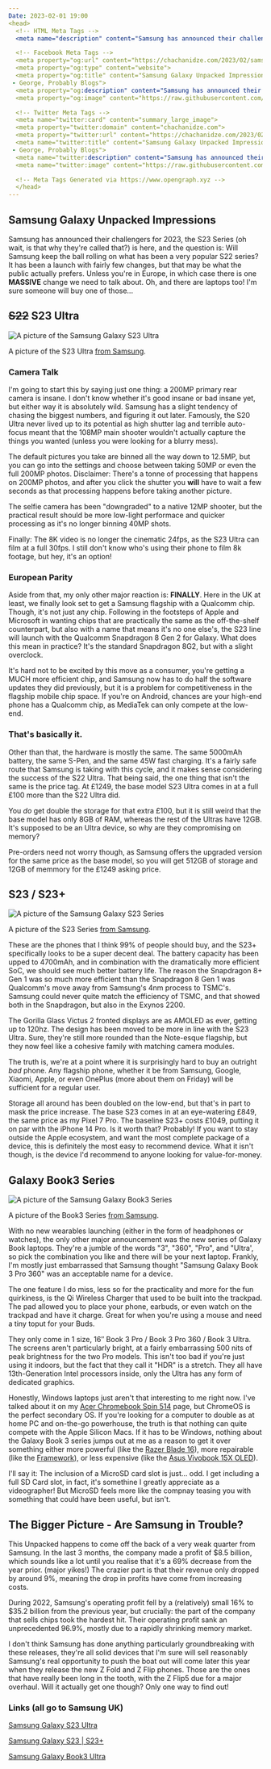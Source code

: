 ```yaml
---
Date: 2023-02-01 19:00
<head>
  <!-- HTML Meta Tags -->
  <meta name="description" content="Samsung has announced their challengers for 2023, the S23 Series (oh wait, is that why they're called that?) is here, and the question is: Will Samsung keep the ball rolling on what has been a very popular S22 series?">

  <!-- Facebook Meta Tags -->
  <meta property="og:url" content="https://chachanidze.com/2023/02/samsung-galaxy-unpacked-impressions">
  <meta property="og:type" content="website">
  <meta property="og:title" content="Samsung Galaxy Unpacked Impressions
 - George, Probably Blogs">
  <meta property="og:description" content="Samsung has announced their challengers for 2023, the S23 Series (oh wait, is that why they're called that?) is here, and the question is: Will Samsung keep the ball rolling on what has been a very popular S22 series?">
  <meta property="og:image" content="https://raw.githubusercontent.com/george-probably/chachanidze.com/main/Images/Samsung%20Galaxy%20Unpacked%20Early%202023/S23Ultra.webp">

  <!-- Twitter Meta Tags -->
  <meta name="twitter:card" content="summary_large_image">
  <meta property="twitter:domain" content="chachanidze.com">
  <meta property="twitter:url" content="https://chachanidze.com/2023/02/samsung-galaxy-unpacked-impressions">
  <meta name="twitter:title" content="Samsung Galaxy Unpacked Impressions
 - George, Probably Blogs">
  <meta name="twitter:description" content="Samsung has announced their challengers for 2023, the S23 Series (oh wait, is that why they're called that?) is here, and the question is: Will Samsung keep the ball rolling on what has been a very popular S22 series?">
  <meta name="twitter:image" content="https://raw.githubusercontent.com/george-probably/chachanidze.com/main/Images/Samsung%20Galaxy%20Unpacked%20Early%202023/S23Ultra.webp">

  <!-- Meta Tags Generated via https://www.opengraph.xyz -->
  </head>
---
```




## Samsung Galaxy Unpacked Impressions

Samsung has announced their challengers for 2023, the S23 Series (oh wait, is that why they're called that?) is here, and the question is: Will Samsung keep the ball rolling on what has been a very popular S22 series? It has been a launch with fairly few changes, but that may be what the public actually prefers. Unless you're in Europe, in which case there is one **MASSIVE** change we need to talk about. Oh, and there are laptops too! I'm sure someone will buy one of those...

## ~~S22~~ S23 Ultra
![A picture of the Samsung Galaxy S23 Ultra](https://raw.githubusercontent.com/george-probably/chachanidze.com/main/Images/Samsung%20Galaxy%20Unpacked%20Early%202023/S23Ultra.webp)<div class="caption">A picture of the S23 Ultra <a href="https://www.samsungmobilepress.com/media-assets/galaxy-s23-ultra" target="_blank">from Samsung</a>.</div>

### Camera Talk
I'm going to start this by saying just one thing: a 200MP primary rear camera is insane. I don't know whether it's good insane or bad insane yet, but either way it is absolutely wild. Samsung has a slight tendency of chasing the biggest numbers, and figuring it out later. Famously, the S20 Ultra never lived up to its potential as high shutter lag and terrible auto-focus meant that the 108MP main shooter wouldn't actually capture the things you wanted (unless you were looking for a blurry mess).

The default pictures you take are binned all the way down to 12.5MP, but you can go into the settings and choose between taking 50MP or even the full 200MP photos. Disclaimer: There's a tonne of processing that happens on 200MP photos, and after you click the shutter you **will** have to wait a few seconds as that processing happens before taking another picture.

The selfie camera has been "downgraded" to a native 12MP shooter, but the practical result should be more low-light performace and quicker processing as it's no longer binning 40MP shots.

Finally: The 8K video is no longer the cinematic 24fps, as the S23 Ultra can film at a full 30fps. I still don't know who's using their phone to film 8k footage, but hey, it's an option!

### European Parity
Aside from that, my only other major reaction is: **FINALLY**. Here in the UK at least, we finally look set to get a Samsung flagship with a Qualcomm chip. Though, it's not just any chip. Following in the footsteps of Apple and Microsoft in wanting chips that are practically the same as the off-the-shelf counterpart, but also with a name that means it's no one else's, the S23 line will launch with the Qualcomm Snapdragon 8 Gen 2 for Galaxy. What does this mean in practice? It's the standard Snapdragon 8G2, but with a slight overclock.

It's hard not to be excited by this move as a consumer, you're getting a MUCH more efficient chip, and Samsung now has to do half the software updates they did previously, but it is a problem for competitiveness in the flagship mobile chip space. If you're on Android, chances are your high-end phone has a Qualcomm chip, as MediaTek can only compete at the low-end.


### That's basically it.

Other than that, the hardware is mostly the same. The same 5000mAh battery, the same S-Pen, and the same 45W fast charging. It's a fairly safe route that Samsung is taking with this cycle, and it makes sense considering the success of the S22 Ultra. That being said, the one thing that isn't the same is the price tag. At £1249, the base model S23 Ultra comes in at a full £100 more than the S22 Ultra did. 

You *do* get double the storage for that extra £100, but it is still weird that the base model has only 8GB of RAM, whereas the rest of the Ultras have 12GB. It's supposed to be an Ultra device, so why are they compromising on memory?

Pre-orders need not worry though, as Samsung offers the upgraded version for the same price as the base model, so you will get 512GB of storage and 12GB of memmory for the £1249 asking price.

## S23 / S23+
![A picture of the Samsung Galaxy S23 Series](https://raw.githubusercontent.com/george-probably/chachanidze.com/main/Images/Samsung%20Galaxy%20Unpacked%20Early%202023/S23Series.webp)<div class="caption">A picture of the S23 Series <a href="https://www.samsungmobilepress.com/media-assets/galaxy-s23" target="_blank">from Samsung</a>.</div>

These are the phones that I think 99% of people should buy, and the S23+ specifically looks to be a super decent deal. The battery capacity has been upped to 4700mAh, and in combination with the dramatically more efficient SoC, we should see much better battery life. The reason the Snapdragon 8+ Gen 1 was so much more efficient than the Snapdragon 8 Gen 1 was Qualcomm's move away from Samsung's 4nm process to TSMC's. Samsung could never quite match the efficiency of TSMC, and that showed both in the Snapdragon, but also in the Exynos 2200.

The Gorilla Glass Victus 2 fronted displays are as AMOLED as ever, getting up to 120hz. The design has been moved to be more in line with the S23 Ultra. Sure, they're still more rounded than the Note-esque flagship, but they now feel like a cohesive family with matching camera modules.

The truth is, we're at a point where it is surprisingly hard to buy an outright _bad_ phone. Any flagship phone, whether it be from Samsung, Google, Xiaomi, Apple, or even OnePlus (more about them on Friday) will be sufficient for a regular user.

Storage all around has been doubled on the low-end, but that's in part to mask the price increase. The base S23 comes in at an eye-watering £849, the same price as my Pixel 7 Pro. The baseline S23+ costs £1049, putting it on par with the iPhone 14 Pro. Is it worth that? Probably! If you want to stay outside the Apple ecosystem, and want the most complete package of a device, this is definitely the most easy to recommend device. What it isn't though, is the device I'd recommend to anyone looking for value-for-money. 

## Galaxy Book3 Series
![A picture of the Samsung Galaxy Book3 Series](https://raw.githubusercontent.com/george-probably/chachanidze.com/main/Images/Samsung%20Galaxy%20Unpacked%20Early%202023/Book3Series.webp)<div class="caption">A picture of the Book3 Series <a href="https://www.samsungmobilepress.com/media-assets/galaxy-book3-ultra" target="_blank">from Samsung</a>.</div>

With no new wearables launching (either in the form of headphones or watches), the only other major announcement was the new series of Galaxy Book laptops. They're a jumble of the words "3", "360", "Pro", and "Ultra', so pick the combination you like and there will be your next laptop. Frankly, I'm mostly just embarrassed that Samsung thought "Samsung Galaxy Book 3 Pro 360" was an acceptable name for a device.

The one feature I do miss, less so for the practicality and more for the fun quirkiness, is the Qi Wireless Charger that used to be built into the trackpad. The pad allowed you to place your phone, earbuds, or even watch on the trackpad and have it charge. Great for when you're using a mouse and need a tiny toput for your Buds.

They only come in 1 size, 16″ Book 3 Pro / Book 3 Pro 360 / Book 3 Ultra. The screens aren't particularly bright, at a fairly embarrassing 500 nits of peak brightness for the two Pro models. This isn't too bad if you're just using it indoors, but the fact that they call it "HDR" is a stretch. They all have 13th-Generation Intel processors inside, only the Ultra has any form of dedicated graphics. 

Honestly, Windows laptops just aren't that interesting to me right now. I've talked about it on my [Acer Chromebook Spin 514](/setup/acer-chromebook-spin-514) page, but ChromeOS is the perfect secondary OS. If you're looking for a computer to double as at home PC and on-the-go powerhouse, the truth is that nothing can quite compete with the Apple Silicon Macs. If it has to be Windows, nothing about the Galaxy Book 3 series jumps out at me as a reason to get it over something either more powerful (like the [Razer Blade 16](https://www.razer.com/gb-en/gaming-laptops/Razer-Blade-16/RZ09-0483TWH3-R3W1)), more repairable (like the [Framework](https://frame.work)), or less expensive (like the [Asus Vivobook 15X OLED](https://www.asus.com/laptops/for-home/vivobook/vivobook-15x-oled-x1503-12th-gen-intel/)).

I'll say it: The inclusion of a MicroSD card slot is just... odd. I get including a full SD Card slot, in fact, it's somethine I greatly appreciate as a videographer! But MicroSD feels more like the compnay teasing you with something that could have been useful, but isn't.

## The Bigger Picture - Are Samsung in Trouble?

This Unpacked happens to come off the back of a very weak quarter from Samsung. In the last 3 months, the company made a profit of $8.5 billion, which sounds like a lot until you realise that it's a 69% decrease from the year prior. (major yikes!) The crazier part is that their revenue only dropped by around 9%, meaning the drop in profits have come from increasing costs.

During 2022, Samsung's operating profit fell by a (relatively) small 16% to $35.2 billion from the previous year, but crucially: the part of the company that sells chips took the hardest hit. Their operating profit sank an unprecedented 96.9%, mostly due to a rapidly shrinking memory market.

I don't think Samsung has done anything particularly groundbreaking with these releases, they're all solid devices that I'm sure will sell reasonably Samsung's real opportunity to push the boat out will come later this year when they release the new Z Fold and Z Flip phones. Those are the ones that have really been long in the tooth, with the Z Flip5 due for a major overhaul. Will it actually get one though? Only one way to find out!

### Links (all go to Samsung UK)
[Samsung Galaxy S23 Ultra](https://www.samsung.com/uk/smartphones/galaxy-s23-ultra/)

[Samsung Galaxy S23 | S23+](https://www.samsung.com/uk/smartphones/galaxy-s23/)

[Samsung Galaxy Book3 Ultra](https://www.samsung.com/uk/computers/galaxy-book/galaxy-book3-ultra-16-inch-i9-16gb-1tb-np960xfh-xa2uk/)
